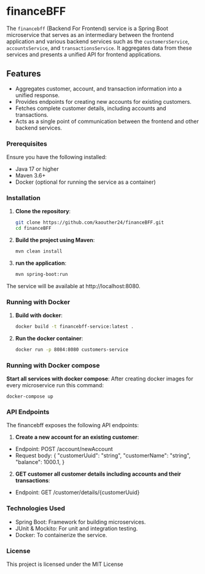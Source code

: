 # financeBFF

The `financebff` (Backend For Frontend) service is a Spring Boot microservice that serves as an intermediary between the frontend application and various backend services such as the `customersService`, `accountsService`, and `transactionsService`. It aggregates data from these services and presents a unified API for frontend applications.

## Features

- Aggregates customer, account, and transaction information into a unified response.
- Provides endpoints for creating new accounts for existing customers.
- Fetches complete customer details, including accounts and transactions.
- Acts as a single point of communication between the frontend and other backend services.

### Prerequisites

Ensure you have the following installed:

- Java 17 or higher
- Maven 3.6+
- Docker (optional for running the service as a container)

### Installation

1. **Clone the repository**:
   ```bash
   git clone https://github.com/kaouther24/financeBFF.git
   cd financeBFF

2. **Build the project using Maven**:
   ```bash
   mvn clean install

3. **run the application**:
   ```bash
   mvn spring-boot:run

The service will be available at http://localhost:8080.

### Running with Docker

1. **Build with docker**:
   ```bash
   docker build -t financebff-service:latest .

2. **Run the docker container**:
   ```bash
   docker run -p 8084:8080 customers-service

### Running with Docker compose
 **Start all services with docker compose**:
 After creating docker images for every microservice run this command:

    docker-compose up


### API Endpoints
The financebff exposes the following API endpoints:
1. **Create a new account for an existing customer**:
- Endpoint: POST /account/newAccount
- Request body:
  {
  "customerUuid": "string",
  "customerName": "string",
  "balance": 1000.1,
  }
2. **GET customer all customer details including accounts and their transactions**:
- Endpoint: GET /customer/details/{customerUuid}

### Technologies Used
- Spring Boot: Framework for building microservices.
- JUnit & Mockito: For unit and integration testing.
- Docker: To containerize the service.

### License
This project is licensed under the MIT License